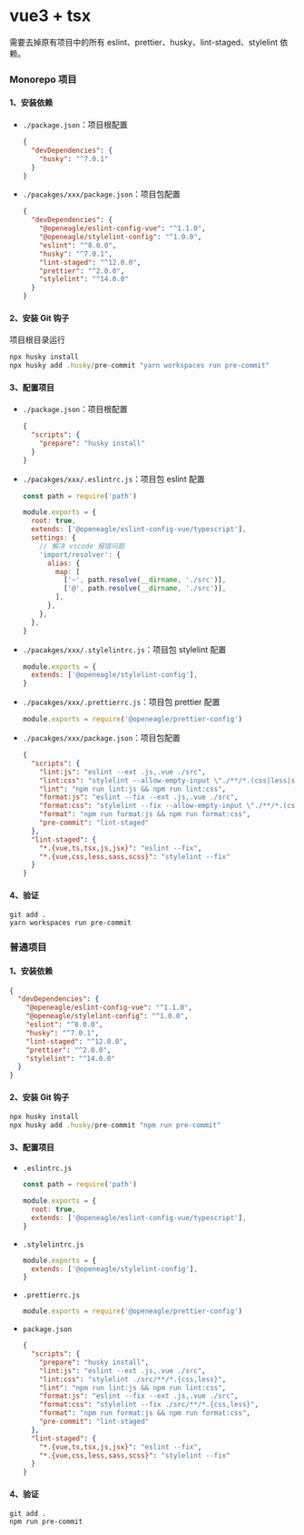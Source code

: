 # vue3 + tsx

需要去掉原有项目中的所有 eslint、prettier、husky、lint-staged、stylelint 依赖。

### Monorepo 项目

#### 1、安装依赖

- `./package.json`：项目根配置

    ```json
    {
      "devDependencies": {
        "husky": "^7.0.1"
      }
    }
    ```

- `./pacakges/xxx/package.json`：项目包配置

    ```json
    {
      "devDependencies": {
        "@openeagle/eslint-config-vue": "^1.1.0",
        "@openeagle/stylelint-config": "^1.0.0",
        "eslint": "^8.0.0",
        "husky": "^7.0.1",
        "lint-staged": "^12.0.0",
        "prettier": "^2.0.0",
        "stylelint": "^14.0.0"
      }
    }
    ```

#### 2、安装 Git 钩子

项目根目录运行

```jsx
npx husky install
npx husky add .husky/pre-commit "yarn workspaces run pre-commit"
```

#### 3、配置项目

- `./package.json`：项目根配置

    ```json
    {
      "scripts": {
        "prepare": "husky install"
      }
    }
    ```

- `./pacakges/xxx/.eslintrc.js`：项目包 eslint 配置

    ```js
    const path = require('path')

    module.exports = {
      root: true,
      extends: ['@openeagle/eslint-config-vue/typescript'],
      settings: {
        // 解决 vscode 报错问题
        'import/resolver': {
          alias: {
            map: [
              ['~', path.resolve(__dirname, './src')],
              ['@', path.resolve(__dirname, './src')],
            ],
          },
        },
      },
    }
    ```

- `./pacakges/xxx/.stylelintrc.js`：项目包 stylelint 配置

    ```js
    module.exports = {
      extends: ['@openeagle/stylelint-config'],
    }
    ```

- `./pacakges/xxx/.prettierrc.js`：项目包 prettier 配置

    ```js
    module.exports = require('@openeagle/prettier-config')
    ```

- `./pacakges/xxx/package.json`：项目包配置

    ```json
    {
      "scripts": {
        "lint:js": "eslint --ext .js,.vue ./src",
        "lint:css": "stylelint --allow-empty-input \"./**/*.(css|less|scss|vue)\"",
        "lint": "npm run lint:js && npm run lint:css",
        "format:js": "eslint --fix --ext .js,.vue ./src",
        "format:css": "stylelint --fix --allow-empty-input \"./**/*.(css|less|scss|vue)\"",
        "format": "npm run format:js && npm run format:css",
        "pre-commit": "lint-staged"
      },
      "lint-staged": {
        "*.{vue,ts,tsx,js,jsx}": "eslint --fix",
        "*.{vue,css,less,sass,scss}": "stylelint --fix"
      }
    }
    ```

#### 4、验证

```shell
git add .
yarn workspaces run pre-commit
```

### 普通项目

#### 1、安装依赖

```json
{
  "devDependencies": {
    "@openeagle/eslint-config-vue": "^1.1.0",
    "@openeagle/stylelint-config": "^1.0.0",
    "eslint": "^8.0.0",
    "husky": "^7.0.1",
    "lint-staged": "^12.0.0",
    "prettier": "^2.0.0",
    "stylelint": "^14.0.0"
  }
}
```

#### 2、安装 Git 钩子

```jsx
npx husky install
npx husky add .husky/pre-commit "npm run pre-commit"
```

#### 3、配置项目


- `.eslintrc.js`

    ```js
    const path = require('path')

    module.exports = {
      root: true,
      extends: ['@openeagle/eslint-config-vue/typescript'],
    }
    ```

- `.stylelintrc.js`

    ```js
    module.exports = {
      extends: ['@openeagle/stylelint-config'],
    }
    ```

- `.prettierrc.js`

    ```js
    module.exports = require('@openeagle/prettier-config')
    ```

- `package.json`

    ```json
    {
      "scripts": {
        "prepare": "husky install",
        "lint:js": "eslint --ext .js,.vue ./src",
        "lint:css": "stylelint ./src/**/*.{css,less}",
        "lint": "npm run lint:js && npm run lint:css",
        "format:js": "eslint --fix --ext .js,.vue ./src",
        "format:css": "stylelint --fix ./src/**/*.{css,less}",
        "format": "npm run format:js && npm run format:css",
        "pre-commit": "lint-staged"
      },
      "lint-staged": {
        "*.{vue,ts,tsx,js,jsx}": "eslint --fix",
        "*.{vue,css,less,sass,scss}": "stylelint --fix"
      }
    }
    ```

#### 4、验证

```shell
git add .
npm run pre-commit
```
